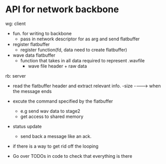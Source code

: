 # API for network backbone 
wg: client 
- fun. for writing to backbone 
    - pass in network descriptor for as arg and send flatbuffer 
- register flatbuffer 
    - register function(fd, data need to create flatbuffer)
- wave data flatbuffer 
    - function that takes in all data required to represent .wavfile 
        - wave file header + raw data

rb: server
 - read the flatbuffer header and extract relevant info.
    -size ----> when the message ends

- excute the command specified by the flatbuffer 
    - e.g send wav data to stage2
     - get access to shared memory  

- status update
    - send back a message like an ack.

- if there is a way to get rid off the looping 
- Go over TODOs in code to check that everything is there